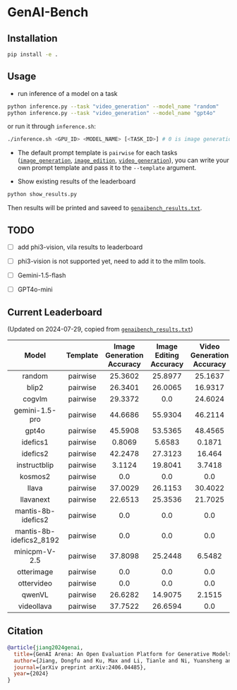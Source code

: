 # GenAI-Bench
## Installation
```bash
pip install -e .
```

## Usage

- run inference of a model on a task
```bash
python inference.py --task "video_generation" --model_name "random"
python inference.py --task "video_generation" --model_name "gpt4o"
```

or run it through `inference.sh`:
```bash
./inference.sh <GPU_ID> <MODEL_NAME> [<TASK_ID>] # 0 is image generation, 1 is image edition, 2 is video generation 
```

- The default prompt template is `pairwise` for each tasks ([`image_generation`](./genaibench/templates/image_generation/pairwise.txt), [`image_edition`](./genaibench/templates/image_edition/pairwise.txt), [`video_generation`](./genaibench/templates/video_generation/pairwise.txt)), you can write your own prompt template and pass it to the `--template` argument.

- Show existing results of the leaderboard
```bash
python show_results.py
```
Then results will be printed and saveed to [`genaibench_results.txt`](./genaibench_results.txt).


## TODO
- [ ] add phi3-vision, vila results to leaderboard
- [ ] phi3-vision is not supported yet, need to add it to the mllm tools.
- [ ] Gemini-1.5-flash
- [ ] GPT4o-mini



## Current Leaderboard 
(Updated on 2024-07-29, copied from [`genaibench_results.txt`](./genaibench_results.txt))

|          Model          | Template | Image Generation Accuracy | Image Editing Accuracy | Video Generation Accuracy |
| :---------------------: | :------: | :-----------------------: | :--------------------: | :-----------------------: |
|          random         | pairwise |          25.3602          |        25.8977         |          25.1637          |
|          blip2          | pairwise |          26.3401          |        26.0065         |          16.9317          |
|          cogvlm         | pairwise |          29.3372          |          0.0           |          24.6024          |
|      gemini-1.5-pro     | pairwise |          44.6686          |        55.9304         |          46.2114          |
|          gpt4o          | pairwise |          45.5908          |        53.5365         |          48.4565          |
|         idefics1        | pairwise |           0.8069          |         5.6583         |           0.1871          |
|         idefics2        | pairwise |          42.2478          |        27.3123         |           16.464          |
|       instructblip      | pairwise |           3.1124          |        19.8041         |           3.7418          |
|         kosmos2         | pairwise |            0.0            |          0.0           |            0.0            |
|          llava          | pairwise |          37.0029          |        26.1153         |          30.4022          |
|        llavanext        | pairwise |          22.6513          |        25.3536         |          21.7025          |
|    mantis-8b-idefics2   | pairwise |            0.0            |          0.0           |            0.0            |
| mantis-8b-idefics2_8192 | pairwise |            0.0            |          0.0           |            0.0            |
|      minicpm-V-2.5      | pairwise |          37.8098          |        25.2448         |           6.5482          |
|        otterimage       | pairwise |            0.0            |          0.0           |            0.0            |
|        ottervideo       | pairwise |            0.0            |          0.0           |            0.0            |
|          qwenVL         | pairwise |          26.6282          |        14.9075         |           2.1515          |
|        videollava       | pairwise |          37.7522          |        26.6594         |            0.0            |














## Citation
```bibtex
@article{jiang2024genai,
  title={GenAI Arena: An Open Evaluation Platform for Generative Models},
  author={Jiang, Dongfu and Ku, Max and Li, Tianle and Ni, Yuansheng and Sun, Shizhuo and Fan, Rongqi and Chen, Wenhu},
  journal={arXiv preprint arXiv:2406.04485},
  year={2024}
}
```